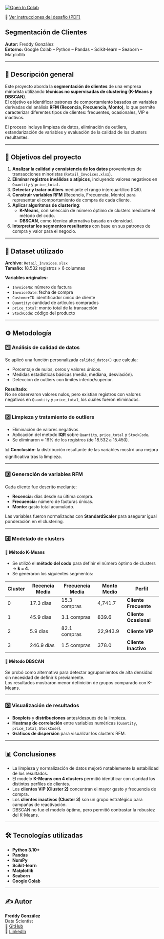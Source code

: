 [![Open In Colab](https://colab.research.google.com/assets/colab-badge.svg)](https://colab.research.google.com/github/fredusho/data-science-portfolio/blob/main/aprendizaje-supervisado-no-supervisado-segmentación-de-clientes/Desafio_2_Segmentacion_2.ipynb)

📄 [Ver instrucciones del desafío (PDF)]([https://github.com/fredusho/data-science-portfolio/edit/main/aprendizaje-supervisado-no-supervisado-segmentación-de-clientes/README.md#:~:text=Desafio_2_Segmentacion_2.ipynb](https://github.com/fredusho/data-science-portfolio/blob/main/aprendizaje-supervisado-no-supervisado-segmentación-de-clientes/README.md#:~:text=_Segmentación_de_clientes))



 ## Segmentación de Clientes

**Autor:** Freddy González  
**Entorno:** Google Colab – Python – Pandas – Scikit-learn – Seaborn – Matplotlib  

---

## 🧠 Descripción general

Este proyecto aborda la **segmentación de clientes** de una empresa minorista utilizando **técnicas no supervisadas de clustering (K-Means y DBSCAN)**.  
El objetivo es identificar patrones de comportamiento basados en variables derivadas del análisis **RFM (Recencia, Frecuencia, Monto)**, lo que permite caracterizar diferentes tipos de clientes: frecuentes, ocasionales, VIP e inactivos.

El proceso incluye limpieza de datos, eliminación de outliers, estandarización de variables y evaluación de la calidad de los clusters resultantes.

---

## 🎯 Objetivos del proyecto

1. **Analizar la calidad y consistencia de los datos** provenientes de transacciones minoristas (`Retail_Invoices.xlsx`).  
2. **Eliminar registros inválidos o atípicos**, incluyendo valores negativos en `Quantity` y `price_total`.  
3. **Detectar y tratar outliers** mediante el rango intercuartílico (IQR).  
4. **Construir variables RFM** (Recencia, Frecuencia, Monto) para representar el comportamiento de compra de cada cliente.  
5. **Aplicar algoritmos de clustering**:
   - **K-Means**, con selección de número óptimo de clusters mediante el método del codo.  
   - **DBSCAN**, como técnica alternativa basada en densidad.  
6. **Interpretar los segmentos resultantes** con base en sus patrones de compra y valor para el negocio.

---

## 🧩 Dataset utilizado

**Archivo:** `Retail_Invoices.xlsx`  
**Tamaño:** 18.532 registros × 6 columnas  

**Variables originales:**
- `InvoiceNo`: número de factura  
- `InvoiceDate`: fecha de compra  
- `CustomerID`: identificador único de cliente  
- `Quantity`: cantidad de artículos comprados  
- `price_total`: monto total de la transacción  
- `StockCode`: código del producto  

---

## ⚙️ Metodología

### 1️⃣ Análisis de calidad de datos
Se aplicó una función personalizada `calidad_datos()` que calcula:
- Porcentaje de nulos, ceros y valores únicos.  
- Medidas estadísticas básicas (media, mediana, desviación).  
- Detección de outliers con límites inferior/superior.  

**Resultado:**  
No se observaron valores nulos, pero existían registros con valores negativos en `Quantity` y `price_total`, los cuales fueron eliminados.

---

### 2️⃣ Limpieza y tratamiento de outliers
- Eliminación de valores negativos.  
- Aplicación del método **IQR** sobre `Quantity`, `price_total` y `StockCode`.  
- Se eliminaron ≈ 16% de los registros (de 18.532 a 15.450).  

📊 **Conclusión:** la distribución resultante de las variables mostró una mejora significativa tras la limpieza.

---

### 3️⃣ Generación de variables RFM

Cada cliente fue descrito mediante:
- **Recencia:** días desde su última compra.  
- **Frecuencia:** número de facturas únicas.  
- **Monto:** gasto total acumulado.  

Las variables fueron normalizadas con **StandardScaler** para asegurar igual ponderación en el clustering.

---

### 4️⃣ Modelado de clusters

#### 🔹 Método K-Means
- Se utilizó el **método del codo** para definir el número óptimo de clusters → **k = 4**.  
- Se generaron los siguientes segmentos:

| Cluster | Recencia Media | Frecuencia Media | Monto Medio | Perfil |
|----------|----------------|------------------|--------------|---------|
| 0 | 17.3 días | 15.3 compras | 4,741.7 | **Cliente Frecuente** |
| 1 | 45.9 días | 3.1 compras | 839.6 | **Cliente Ocasional** |
| 2 | 5.9 días | 82.1 compras | 22,943.9 | **Cliente VIP** |
| 3 | 246.9 días | 1.5 compras | 378.0 | **Cliente Inactivo** |

#### 🔹 Método DBSCAN
Se probó como alternativa para detectar agrupamientos de alta densidad sin necesidad de definir k previamente.  
Los resultados mostraron menor definición de grupos comparado con K-Means.

---

### 5️⃣ Visualización de resultados
- **Boxplots** y **distribuciones** antes/después de la limpieza.  
- **Heatmap de correlación** entre variables numéricas (`Quantity`, `price_total`, `StockCode`).  
- **Gráficos de dispersión** para visualizar los clusters RFM.

---

## 📊 Conclusiones

- La limpieza y normalización de datos mejoró notablemente la estabilidad de los resultados.  
- El modelo **K-Means con 4 clusters** permitió identificar con claridad los distintos perfiles de clientes.  
- Los **clientes VIP (Cluster 2)** concentran el mayor gasto y frecuencia de compra.  
- Los **clientes inactivos (Cluster 3)** son un grupo estratégico para campañas de reactivación.  
- DBSCAN no fue el modelo óptimo, pero permitió contrastar la robustez del K-Means.

---

## 🛠️ Tecnologías utilizadas
- **Python 3.10+**
- **Pandas**
- **NumPy**
- **Scikit-learn**
- **Matplotlib**
- **Seaborn**
- **Google Colab**

---

## ✍️ Autor
**Freddy González**  
Data Scientist  
📂 [GitHub](https://github.com/fredusho/data-science-portfolio)  
💼 [LinkedIn](https://linkedin.com/in/freddygonzalezsandoval)




